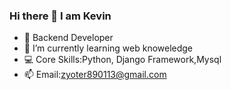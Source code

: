 ### Hi there 👋 I am Kevin


- 🔭 Backend Developer
- 🌱 I’m currently learning web knoweledge
- 💻 Core Skills:Python, Django Framework,Mysql
- 📫 Email:zyoter890113@gmail.com
